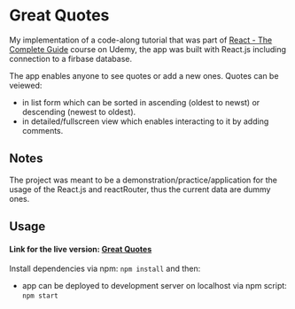 # Great Quotes

My implementation of a code-along tutorial that was part of [React - The Complete Guide](https://www.udemy.com/course/react-the-complete-guide-incl-redux/) course on Udemy, the app was built with React.js including connection to a firbase database.

The app enables anyone to see quotes or add a new ones. Quotes can be veiewed:
- in list form which can be sorted in ascending (oldest to newst) or descending (newest to oldest).
- in detailed/fullscreen view which enables interacting to it by adding comments.

## Notes

The project was meant to be a demonstration/practice/application for the usage of the React.js and reactRouter, thus the current data are dummy ones. 

## Usage

#### Link for the live version: [Great Quotes](https://mohamed-quotes-app.web.app/quotes)
Install dependencies via npm:
`npm install`
and then:

- app can be deployed to development server on localhost via npm script:
`npm start`
